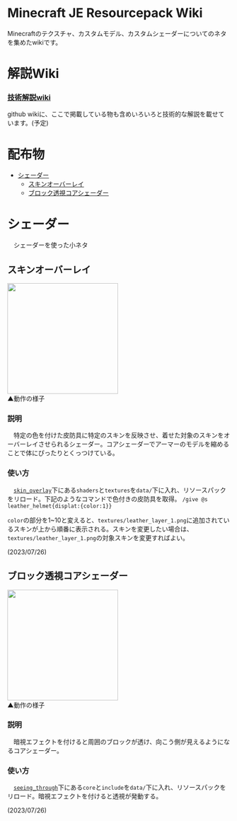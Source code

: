 <!-- omit in toc -->
# Minecraft JE Resourcepack Wiki
Minecraftのテクスチャ、カスタムモデル、カスタムシェーダーについてのネタを集めたwikiです。

<!-- omit in toc -->
# 解説Wiki
### [技術解説wiki](https://github.com/MCJE-Tech-Shares/Resourcepack-Wiki)
github wikiに、ここで掲載している物も含めいろいろと技術的な解説を載せています。(予定)  

<!-- omit in toc -->
# 配布物
- [シェーダー](#シェーダー)
  - [スキンオーバーレイ](#スキンオーバーレイ)
  - [ブロック透視コアシェーダー](#ブロック透視コアシェーダー)


# シェーダー
　シェーダーを使った小ネタ

## スキンオーバーレイ

<img src="https://github.com/MCJE-Tech-Shares/Resourcepack-Wiki/blob/main/04_Shader/skin_overlay/skin_overlay.gif" height="250px"></img>  
▲動作の様子  

### 説明
　特定の色を付けた皮防具に特定のスキンを反映させ、着せた対象のスキンをオーバーレイさせられるシェーダー。コアシェーダーでアーマーのモデルを縮めることで体にぴったりとくっつけている。

### 使い方
　[`skin_overlay`](https://github.com/MCJE-Tech-Shares/Resourcepack-Wiki/tree/main/04_Shader/skin_overlay)下にある`shaders`と`textures`を`data/`下に入れ、リソースパックをリロード。下記のようなコマンドで色付きの皮防具を取得。
```/give @s leather_helmet{displat:{color:1}}```

`color`の部分を1~10と変えると、`textures/leather_layer_1.png`に追加されているスキンが上から順番に表示される。スキンを変更したい場合は、`textures/leather_layer_1.png`の対象スキンを変更すればよい。

(2023/07/26)

## ブロック透視コアシェーダー

<img src="https://github.com/MCJE-Tech-Shares/Resourcepack-Wiki/blob/main/04_Shader/seeing_through/seeing_through.gif" height="250px"></img>  
▲動作の様子  

### 説明
　暗視エフェクトを付けると周囲のブロックが透け、向こう側が見えるようになるコアシェーダー。

### 使い方
　[`seeing_through`](https://github.com/MCJE-Tech-Shares/Resourcepack-Wiki/tree/main/04_Shader/seeing_through)下にある`core`と`include`を`data/`下に入れ、リソースパックをリロード。暗視エフェクトを付けると透視が発動する。

(2023/07/26)
